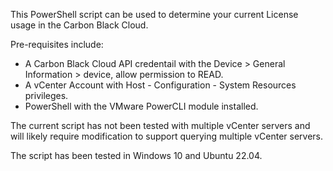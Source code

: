 This PowerShell script can be used to determine your current License usage in the Carbon Black Cloud.

Pre-requisites include:
- A Carbon Black Cloud API credentail with the Device > General Information > device, allow permission to READ.
- A vCenter Account with Host - Configuration - System Resources privileges.
- PowerShell with the VMware PowerCLI module installed.

The current script has not been tested with multiple vCenter servers and will likely require modification to support querying multiple vCenter servers.

The script has been tested in Windows 10 and Ubuntu 22.04.
